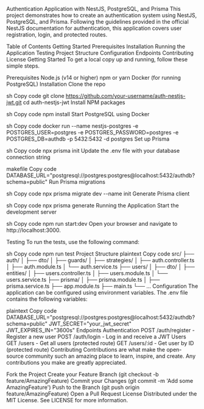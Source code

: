 Authentication Application with NestJS, PostgreSQL, and Prisma
This project demonstrates how to create an authentication system using NestJS, PostgreSQL, and Prisma. Following the guidelines provided in the official NestJS documentation for authentication, this application covers user registration, login, and protected routes.

Table of Contents
Getting Started
Prerequisites
Installation
Running the Application
Testing
Project Structure
Configuration
Endpoints
Contributing
License
Getting Started
To get a local copy up and running, follow these simple steps.

Prerequisites
Node.js (v14 or higher)
npm or yarn
Docker (for running PostgreSQL)
Installation
Clone the repo

sh
Copy code
git clone https://github.com/your-username/auth-nestjs-jwt.git
cd auth-nestjs-jwt
Install NPM packages

sh
Copy code
npm install
Start PostgreSQL using Docker

sh
Copy code
docker run --name nestjs-postgres -e POSTGRES_USER=postgres -e POSTGRES_PASSWORD=postgres -e POSTGRES_DB=authdb -p 5432:5432 -d postgres
Set up Prisma

sh
Copy code
npx prisma init
Update the .env file with your database connection string

makefile
Copy code
DATABASE_URL="postgresql://postgres:postgres@localhost:5432/authdb?schema=public"
Run Prisma migrations

sh
Copy code
npx prisma migrate dev --name init
Generate Prisma client

sh
Copy code
npx prisma generate
Running the Application
Start the development server

sh
Copy code
npm run start:dev
Open your browser and navigate to http://localhost:3000.

Testing
To run the tests, use the following command:

sh
Copy code
npm run test
Project Structure
plaintext
Copy code
src/
├── auth/
│   ├── dto/
│   ├── guards/
│   ├── strategies/
│   ├── auth.controller.ts
│   ├── auth.module.ts
│   └── auth.service.ts
├── users/
│   ├── dto/
│   ├── entities/
│   ├── users.controller.ts
│   ├── users.module.ts
│   └── users.service.ts
├── prisma/
│   ├── prisma.module.ts
│   ├── prisma.service.ts
├── app.module.ts
├── main.ts
└── ...
Configuration
The application can be configured using environment variables. The .env file contains the following variables:

plaintext
Copy code
DATABASE_URL="postgresql://postgres:postgres@localhost:5432/authdb?schema=public"
JWT_SECRET="your_jwt_secret"
JWT_EXPIRES_IN="3600s"
Endpoints
Authentication
POST /auth/register - Register a new user
POST /auth/login - Log in and receive a JWT
Users
GET /users - Get all users (protected route)
GET /users/:id - Get user by ID (protected route)
Contributing
Contributions are what make the open-source community such an amazing place to learn, inspire, and create. Any contributions you make are greatly appreciated.

Fork the Project
Create your Feature Branch (git checkout -b feature/AmazingFeature)
Commit your Changes (git commit -m 'Add some AmazingFeature')
Push to the Branch (git push origin feature/AmazingFeature)
Open a Pull Request
License
Distributed under the MIT License. See LICENSE for more information.
